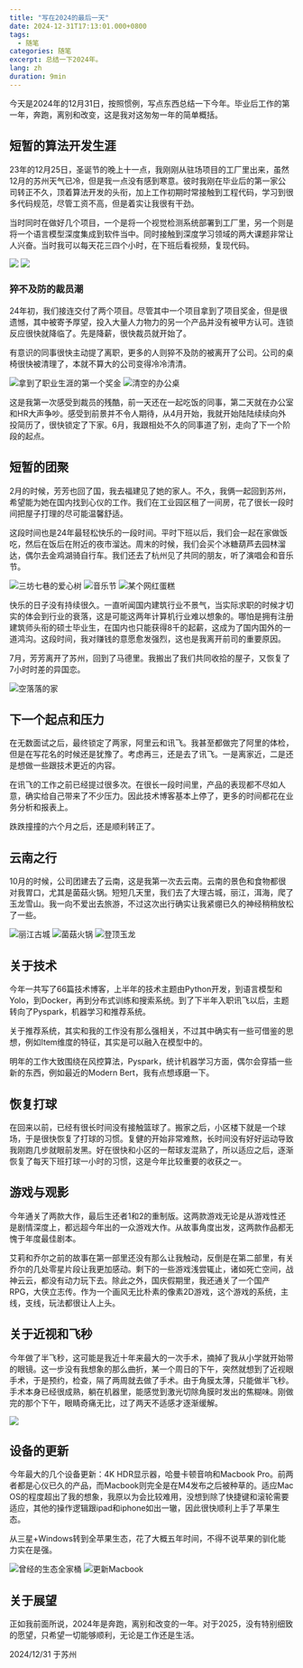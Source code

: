 ```yaml
---
title: "写在2024的最后一天"
date: 2024-12-31T17:13:01.000+0800
tags:
  - 随笔
categories: 随笔
excerpt: 总结一下2024年。
lang: zh
duration: 9min
---
```


今天是2024年的12月31日，按照惯例，写点东西总结一下今年。毕业后工作的第一年，奔跑，离别和改变，这是我对这匆匆一年的简单概括。

## 短暂的算法开发生涯

23年的12月25日，圣诞节的晚上十一点，我刚刚从驻场项目的工厂里出来，虽然12月的苏州天气已冷，但是我一点没有感到寒意。彼时我刚在毕业后的第一家公司转正不久，顶着算法开发的头衔，加上工作初期时常接触到工程代码，学习到很多代码规范，尽管工资不高，但是着实让我很有干劲。

当时同时在做好几个项目，一个是将一个视觉检测系统部署到工厂里，另一个则是将一个语言模型深度集成到软件当中。同时接触到深度学习领域的两大课题非常让人兴奋。当时我可以每天花三四个小时，在下班后看视频，复现代码。

![](https://images.zerolovesea.top/blog/250101-1.jpeg)
![](https://images.zerolovesea.top/blog/250101-2.jpg)

### 猝不及防的裁员潮

24年初，我们接连交付了两个项目。尽管其中一个项目拿到了项目奖金，但是很遗憾，其中被寄予厚望，投入大量人力物力的另一个产品并没有被甲方认可。连锁反应很快就降临了。先是降薪，很快裁员就开始了。

有意识的同事很快主动提了离职，更多的人则猝不及防的被离开了公司。公司的桌椅很快被清理了，本就不算大的公司变得冷冷清清。

![拿到了职业生涯的第一个奖金](https://images.zerolovesea.top/blog/250101-5.jpeg)
![清空的办公桌](https://images.zerolovesea.top/blog/250101-3.jpeg)

这是我第一次感受到裁员的残酷，前一天还在一起吃饭的同事，第二天就在办公室和HR大声争吵。感受到前景并不令人期待，从4月开始，我就开始陆陆续续向外投简历了，很快锁定了下家。6月，我跟相处不久的同事道了别，走向了下一个阶段的起点。

## 短暂的团聚

2月的时候，芳芳也回了国，我去福建见了她的家人。不久，我俩一起回到苏州，希望能为她在国内找到心仪的工作。我们在工业园区租了一间房，花了很长一段时间把屋子打理的尽可能温馨舒适。

这段时间也是24年最轻松快乐的一段时间。平时下班以后，我们会一起在家做饭吃，然后在饭后在附近的夜市溜达。周末的时候，我们会买个冰糖葫芦去园林溜达，偶尔去金鸡湖骑自行车。我们还去了杭州见了共同的朋友，听了演唱会和音乐节。

![三坊七巷的爱心树](https://images.zerolovesea.top/blog/250101-4.jpeg)
![音乐节](https://images.zerolovesea.top/blog/250101-7.jpeg)
![某个网红蛋糕](https://images.zerolovesea.top/blog/250101-8.jpeg)

快乐的日子没有持续很久。一直听闻国内建筑行业不景气，当实际求职的时候才切实的体会到行业的衰落，这是可能这两年计算机行业难以想象的。哪怕是拥有注册建筑师头衔的硕士毕业生，在国内也只能获得8千的起薪，这成为了国内国外的一道鸿沟。这段时间，我对赚钱的意愿愈发强烈，这也是我离开前司的重要原因。

7月，芳芳离开了苏州，回到了马德里。我搬出了我们共同收拾的屋子，又恢复了7小时时差的异国恋。

![空落落的家](https://images.zerolovesea.top/blog/250101-9.jpeg)

## 下一个起点和压力

在无数面试之后，最终锁定了两家，阿里云和讯飞。我甚至都做完了阿里的体检，但是在写花名的时候还是犹豫了。考虑再三，还是去了讯飞。一是离家近，二是还是想做一些跟技术更近的内容。

在讯飞的工作之前已经提过很多次。在很长一段时间里，产品的表现都不尽如人意，确实给自己带来了不少压力。因此技术博客基本上停了，更多的时间都花在业务分析和报表上。

跌跌撞撞的六个月之后，还是顺利转正了。

## 云南之行

10月的时候，公司团建去了云南，这是我第一次去云南。云南的景色和食物都很对我胃口，尤其是菌菇火锅。短短几天里，我们去了大理古城，丽江，洱海，爬了玉龙雪山。我一向不爱出去旅游，不过这次出行确实让我紧绷已久的神经稍稍放松了一些。

![丽江古城](https://images.zerolovesea.top/blog/250101-10.jpeg)
![菌菇火锅](https://images.zerolovesea.top/blog/250101-11.jpeg)
![登顶玉龙](https://images.zerolovesea.top/blog/250101-12.jpeg)


## 关于技术

今年一共写了66篇技术博客，上半年的技术主题由Python开发，到语言模型和Yolo，到Docker，再到分布式训练和搜索系统。到了下半年入职讯飞以后，主题转向了Pyspark，机器学习和推荐系统。

关于推荐系统，其实和我的工作没有那么强相关，不过其中确实有一些可借鉴的思想，例如Item维度的特征，其实是可以融入在模型中的。

明年的工作大致围绕在风控算法，Pyspark，统计机器学习方面，偶尔会穿插一些新的东西，例如最近的Modern Bert，我有点想琢磨一下。

## 恢复打球

在回来以前，已经有很长时间没有接触篮球了。搬家之后，小区楼下就是一个球场，于是很快恢复了打球的习惯。复健的开始非常难熬，长时间没有好好运动导致我刚跑几步就眼前发黑。好在很快和小区的一帮球友混熟了，所以适应之后，逐渐恢复了每天下班打球一小时的习惯，这是今年比较重要的收获之一。

## 游戏与观影

今年通关了两款大作，最后生还者1和2的重制版。这两款游戏无论是从游戏性还是剧情深度上，都远超今年出的一众游戏大作。从故事角度出发，这两款作品都无愧于年度最佳剧本。

艾莉和乔尔之前的故事在第一部里还没有那么让我触动，反倒是在第二部里，有关乔尔的几处零星片段让我更加感动。剩下的一些游戏浅尝辄止，诸如死亡空间，战神云云，都没有动力玩下去。除此之外，国庆假期里，我还通关了一个国产RPG，大侠立志传。作为一个画风无比朴素的像素2D游戏，这个游戏的系统，主线，支线，玩法都很让人上头。

## 关于近视和飞秒

今年做了半飞秒，这可能是我近十年来最大的一次手术，摘掉了我从小学就开始带的眼镜。这一步没有我想象的那么曲折，某一个周日的下午，突然就想到了近视眼手术，于是预约，检查，隔了两周就去做了手术。由于角膜太薄，只能做半飞秒。手术本身已经很成熟，躺在机器里，能感觉到激光切除角膜时发出的焦糊味。刚做完的那个下午，眼睛奇痛无比，过了两天不适感才逐渐缓解。

![](https://images.zerolovesea.top/blog/250101-16.jpeg)

## 设备的更新

今年最大的几个设备更新：4K HDR显示器，哈曼卡顿音响和Macbook Pro。前两者都是心仪已久的产品，而Macbook则完全是在M4发布之后被种草的。适应Mac OS的程度超出了我的想象，我原以为会比较难用，没想到除了快捷键和滚轮需要适应，其他的操作逻辑跟ipad和iphone如出一辙，因此很快顺利上手了苹果生态。

从三星+Windows转到全苹果生态，花了大概五年时间，不得不说苹果的驯化能力实在是强。

![曾经的生态全家桶](https://images.zerolovesea.top/blog/250101-15.jpg)
![更新Macbook](https://images.zerolovesea.top/blog/241221-3.jpeg)

## 关于展望

正如我前面所说，2024年是奔跑，离别和改变的一年。对于2025，没有特别细致的愿望，只希望一切能够顺利，无论是工作还是生活。

2024/12/31 于苏州

